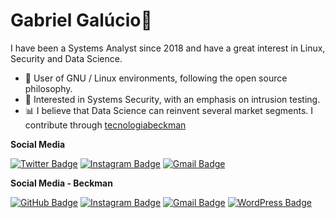 # Gabriel Galúcio🐔
I have been a Systems Analyst since 2018 and have a great interest in Linux, Security and Data Science.
- 🐧 User of GNU / Linux environments, following the open source philosophy.
- 🔐 Interested in Systems Security, with an emphasis on intrusion testing.
- 📊 I believe that Data Science can reinvent several market segments. I contribute through [tecnologiabeckman](https://tecnologiabeckman.com/)

**Social Media**

[![Twitter Badge](https://img.shields.io/badge/-Twitter-000000?style=flat-square&labelColor=000000&logo=twitter&logoColor=white&link=https://twitter.com/XurumeloGalu)](https://twitter.com/XurumeloGalu) 
[![Instagram Badge](https://img.shields.io/badge/-Instagram-000000?style=flat-square&logo=Instagram&logoColor=white&link=https://www.instagram.com/gabrielgalucio/)](https://www.instagram.com/gabrielgalucio/) 
[![Gmail Badge](https://img.shields.io/badge/-gmlgalucio@gmail.com-000000?style=flat-square&logo=Gmail&logoColor=white&link=mailto:gmlgalucio@gmail.com)](mailto:gmlgalucio@gmail.com)

**Social Media - Beckman**

[![GitHub Badge](https://img.shields.io/badge/-GitHub-483D8B?style=flat-square&labelColor=483D8B&logo=GitHub&logoColor=white&link=https://github.com/tecnologiabeckman)](https://github.com/tecnologiabeckman)
[![Instagram Badge](https://img.shields.io/badge/-Instagram-483D8B?style=flat-square&logo=Instagram&logoColor=white&link=https://www.instagram.com/tecnologiabeckman/)](https://www.instagram.com/tecnologiabeckman/)
[![Gmail Badge](https://img.shields.io/badge/-tecnologia.beckman@gmail.com-483D8B?style=flat-square&logo=Gmail&logoColor=white&link=mailto:tecnologia.beckman@gmail.com)](mailto:tecnologia.beckman@gmail.com)
[![WordPress Badge](https://img.shields.io/badge/-tecnologiabeckman.com-483D8B?style=flat-square&logo=WordPress&logoColor=white&link=https://tecnologiabeckman.com/)](https://tecnologiabeckman.com/)
